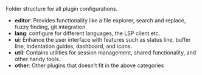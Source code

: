 Folder structure for all plugin configurations.

* **editor**: Provides functionality like a file explorer, search and replace, fuzzy finding, git integration.
* **lang**: configure for different languages, the LSP client etc.
* **ui**: Enhance the user interface with features such as status line, buffer line, indentation guides, dashboard, and icons.
* **util**: Contains utilities for session management, shared functionality, and other handy tools.
* **other**: Other plugins that doesn't fit in the above categories 
